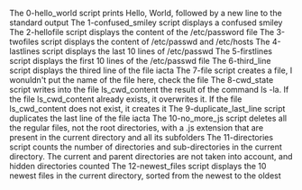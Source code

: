 The 0-hello_world script prints Hello, World, followed by a new line to the standard output
The 1-confused_smiley script displays a confused smiley
The 2-hellofile script displays the content of the /etc/password file
The 3-twofiles script displays the content of /etc/passwd and /etc/hosts
The 4-lastlines script displays the last 10 lines of /etc/passwd
The 5-firstlines script displays the first 10 lines of the /etc/passwd file
The 6-third_line script displays the thired line of the file iacta
The 7-file script creates a file, I wonuldn't put the name of the file here, check the file
The 8-cwd_state script writes into the file ls_cwd_content the result of the command ls -la. If the file ls_cwd_content already exists, it overwrites it. If the file ls_cwd_content does not exist, it creates it
The 9-duplicate_last_line script duplicates the last line of the file iacta
The 10-no_more_js script deletes all the regular files, not the root directories, with a .js extension that are present in the current directory and all its subfolders
The 11-directories script counts the number of directories and sub-directories in the current directory. The current and parent directories are not taken into account, and hidden directories counted
The 12-newest_files script displays the 10 newest files in the current directory, sorted from the newest to the oldest
